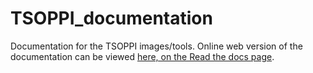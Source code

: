 # TSOPPI_documentation
Documentation for the TSOPPI images/tools.
Online web version of the documentation can be viewed [here, on the Read the docs page](https://tsoppi.readthedocs.io/en/latest).
